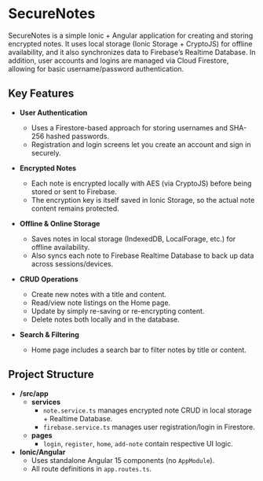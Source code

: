 # SecureNotes

SecureNotes is a simple Ionic + Angular application for creating and storing encrypted notes. It uses local storage (Ionic Storage + CryptoJS) for offline availability, and it also synchronizes data to Firebase’s Realtime Database. In addition, user accounts and logins are managed via Cloud Firestore, allowing for basic username/password authentication.

## Key Features

- **User Authentication**  
  - Uses a Firestore-based approach for storing usernames and SHA-256 hashed passwords.
  - Registration and login screens let you create an account and sign in securely.

- **Encrypted Notes**  
  - Each note is encrypted locally with AES (via CryptoJS) before being stored or sent to Firebase.
  - The encryption key is itself saved in Ionic Storage, so the actual note content remains protected.

- **Offline & Online Storage**  
  - Saves notes in local storage (IndexedDB, LocalForage, etc.) for offline availability.
  - Also syncs each note to Firebase Realtime Database to back up data across sessions/devices.

- **CRUD Operations**  
  - Create new notes with a title and content.  
  - Read/view note listings on the Home page.  
  - Update by simply re-saving or re-encrypting content.  
  - Delete notes both locally and in the database.

- **Search & Filtering**  
  - Home page includes a search bar to filter notes by title or content.

## Project Structure

- **/src/app**  
  - **services**  
    - `note.service.ts` manages encrypted note CRUD in local storage + Realtime Database.  
    - `firebase.service.ts` manages user registration/login in Firestore.  
  - **pages**  
    - `login`, `register`, `home`, `add-note` contain respective UI logic.  
- **Ionic/Angular**  
  - Uses standalone Angular 15 components (no `AppModule`).  
  - All route definitions in `app.routes.ts`.  
